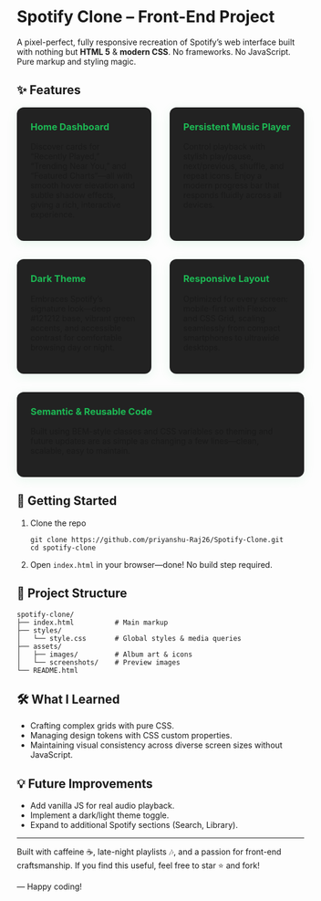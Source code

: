 <!-- README.md rendered as an HTML page -->

<body>

  <h1>Spotify Clone – Front-End Project</h1>
  <p>
    A pixel-perfect, fully responsive recreation of Spotify’s web interface built with nothing but
    <strong>HTML&nbsp;5</strong> &amp; <strong>modern CSS</strong>.  
    No frameworks. No JavaScript. Pure markup and styling magic.
  </p>

  <h2>✨ Features</h2>
<div style="display:grid; grid-template-columns:1fr 1fr; gap:32px; margin-bottom:18px;">
  <div style="background:#222; border-radius:12px; padding:24px; box-shadow:0 4px 18px rgba(30,185,84,0.10);">
    <h3 style="color:#1db954; margin-top:0;">Home Dashboard</h3>
    <p>Discover cards for “Recently Played,” “Trending Near You,” and “Featured Charts”—all with smooth hover elevation and subtle shadow effects, giving a rich, interactive experience.</p>
  </div>
  <div style="background:#222; border-radius:12px; padding:24px; box-shadow:0 4px 18px rgba(30,185,84,0.10);">
    <h3 style="color:#1db954; margin-top:0;">Persistent Music Player</h3>
    <p>Control playback with stylish play/pause, next/previous, shuffle, and repeat icons. Enjoy a modern progress bar that responds fluidly across all devices.</p>
  </div>
  <div style="background:#222; border-radius:12px; padding:24px; box-shadow:0 4px 18px rgba(30,185,84,0.10);">
    <h3 style="color:#1db954; margin-top:0;">Dark Theme</h3>
    <p>Embraces Spotify’s signature look—deep #121212 base, vibrant green accents, and accessible contrast for comfortable browsing day or night.</p>
  </div>
  <div style="background:#222; border-radius:12px; padding:24px; box-shadow:0 4px 18px rgba(30,185,84,0.10);">
    <h3 style="color:#1db954; margin-top:0;">Responsive Layout</h3>
    <p>Optimized for every screen: mobile-first with Flexbox and CSS Grid, scaling seamlessly from compact smartphones to ultrawide desktops.</p>
  </div>
  <div style="background:#222; border-radius:12px; padding:24px; box-shadow:0 4px 18px rgba(30,185,84,0.10); grid-column:span 2;">
    <h3 style="color:#1db954; margin-top:0;">Semantic & Reusable Code</h3>
    <p>Built using BEM-style classes and CSS variables so theming and future updates are as simple as changing a few lines—clean, scalable, easy to maintain.</p>
  </div>
</div>


  <h2>🚀 Getting Started</h2>
  <ol>
    <li>Clone the repo<br>
      <pre><code>git clone https://github.com/priyanshu-Raj26/Spotify-Clone.git
cd spotify-clone</code></pre></li>
    <li>Open <code>index.html</code> in your browser—done! No build step required.</li>
  </ol>

  <h2>📁 Project Structure</h2>
  <pre><code>spotify-clone/
├── index.html          # Main markup
├── styles/
│   └── style.css       # Global styles &amp; media queries
├── assets/
│   ├── images/         # Album art &amp; icons
│   └── screenshots/    # Preview images
└── README.html         <!-- this file -->
</code></pre>

  <h2>🛠️ What I Learned</h2>
  <ul>
    <li>Crafting complex grids with pure CSS.</li>
    <li>Managing design tokens with CSS custom properties.</li>
    <li>Maintaining visual consistency across diverse screen sizes without JavaScript.</li>
  </ul>

  <h2>💡 Future Improvements</h2>
  <ul>
    <li>Add vanilla JS for real audio playback.</li>
    <li>Implement a dark/light theme toggle.</li>
    <li>Expand to additional Spotify sections (Search, Library).</li>
  </ul>

  <hr>
  <p>
   Built with caffeine ☕, late-night playlists 🎶, and a passion for front-end craftsmanship. If you find this useful, feel free to star ⭐ and fork!
  </p>
  <p>— Happy coding!</p>
</body>
</html>
